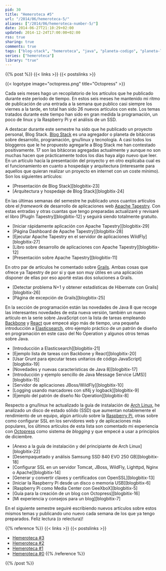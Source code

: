 ```yaml
---
pid: 30
title: "Hemeroteca #5"
url: "/2014/06/hemeroteca-5/"
aliases: ["/2014/06/hemeroteca-number-5/"]
date: 2014-06-27T21:10:29+02:00
updated: 2014-12-24T17:00:00+02:00
rss: true
sharing: true
comments: true
tags: ["blog-stack", "hemeroteca", "java", "planeta-codigo", "planeta-linux", "programacion", "software", "software-libre", "tapestry", "gnu-linux"]
series: ["hemeroteca"]
library: "true"
---
```


{{% post %}}
{{< links >}}
{{< postslinks >}}

{{< logotype image="octopress.png" title="Octopress" >}}

Cada seis meses hago un recopilatorio de los artículos que he publicado durante este periodo de tiempo. En estos seis meses he mantenido mi ritmo de publicación de una entrada a la semana que publico casi siempre los viernes a la tarde, en total han sido 26 nuevos artículos con este. Los temas tratados durante este tiempo han sido en gran medida la programación, un poco de linux y la Raspberry Pi y el análisis de un SSD.

A destacar durante este semestre ha sido que he publicado un proyecto personal, Blog Stack. [Blog Stack](http://www.blogstack.info/) es una agregador o planeta de bitácoras sobre desarrollo, programación, gnu/linux y tecnología. A casi todos los bloggeros que le he propuesto agregarle a Blog Stack me han contestado positivamente. 17 son las bitácoras agregadas actualmente y aunque no son muchas hacen que prácticamente todos los días haya algo nuevo que leer. En un artículo hacía la presentación del proyecto y en otro explicaba cual es el funcionamiento en cuanto a hospedaje y arquitectura (interesante para aquellos que quieran realizar un proyecto en internet con un coste mínimo). Son los siguientes artículos:

* [Presentación de Blog Stack][blogbitix-23]
* [Arquitectura y hospedaje de Blog Stack][blogbitix-24]

En las últimas semanas del semestre he publicado unos cuantos artículos obre el _framework_ de desarrollo de aplicaciones web [Apache Tapestry](http://tapestry.apache.org/). Con estas entradas y otras cuantas que tengo preparadas actualizaré y revisaré el libro [PlugIn Tapestry][blogbitix-12] y seguirá siendo totalmente gratuito.

* [Iniciar rápidamente aplicación con Apache Tapestry][blogbitix-29]
* [Página Dashboard de Apache Tapestry][blogbitix-28]
* [Ejecutar Apache Tapestry en el servidor de aplicaciones WildFly][blogbitix-27]
* [Libro sobre desarrollo de aplicaciones con Apache Tapestry][blogbitix-12]
* [Presentación sobre Apache Tapestry][blogbitix-11]

En otro par de artículos he comentado sobre [Grails](http://grails.org/). Ambas cosas que ofrece ya Tapestry de por si y que son muy útiles en una aplicación disponer de ellas por eso aporté estas dos soluciones a Grails.

* [Detectar problema N+1 y obtener estadísticas de Hibernate con Grails][blogbitix-26]
* [Página de excepción de Grails][blogbitix-25]

En la sección de programación están las novedades de Java 8 que recoge las interesantes novedades de esta nueva versión, también un nuevo artículo en la serie sobre JavaScript con la lista de tareas empleando [Backbone](http://backbonejs.org/) y [React](http://facebook.github.io/react/) que empecé algo más de tiempo, una pequeña introducción a [Elasticsearch](http://www.elasticsearch.org/), otro ejemplo práctico de un patrón de diseño en programación en este caso del No Operation y algunos otros temas sobre Java.

* [Introducción a Elasticsearch][blogbitix-21]
* [Ejemplo lista de tareas con Backbone y React][blogbitix-20]
* [Usar Grunt para ejecutar teses unitarios de código JavaScript][blogbitix-19]
* [Novedades y nuevas características de Java 8][blogbitix-17]
* [Introducción y ejemplo sencillo de Java Message Service (JMS)][blogbitix-15]
* [Servidor de aplicaciones JBoss/WildFly][blogbitix-10]
* [Logging usando marcadores con slf4j y logback][blogbitix-9]
* [Ejemplo del patrón de diseño No Operation][blogbitix-8]

Respecto a gnu/linux he actualizado la guía de instalación de [Arch Linux](http://archlinux.org/), he analizado un disco de estado sólido (SSD) que aumentan notablemente el rendimiento de un equipo, algún artículo sobre la [Raspberry Pi](http://www.raspberrypi.org/), otras sobre como configurar SSL en los servidores web y de aplicaciones más populares, los últimos artículos de esta lista son comentado mi experiencia con [Octopress](http://octopress.org/) como sistema de _blogging_ y que empecé a usar a principios de diciembre.

* [Anexo a la guía de instalación y del principiante de Arch Linux][blogbitix-22]
* [Desempaquetado y análisis Samsung SSD 840 EVO 250 GB][blogbitix-18]
* [Configurar SSL en un servidor Tomcat, JBoss, WildFly, Lighttpd, Nginx o Apache][blogbitix-14]
* [Generar y convertir claves y certificados con OpenSSL][blogbitix-13]
* [Iniciar la Raspberry Pi desde un disco o memoria USB][blogbitix-6]
* [Raspberry Pi como Media Center con GeeXboX][blogbitix-5]
* [Guía para la creación de un blog con Octopress][blogbitix-16]
* [Mi experiencia y consejos para un blog][blogbitix-7]

En el siguiente semestre seguiré escribiendo nuevos artículos sobre estos mismos temas y publicando uno nuevo cada semana de los que ya tengo preparados. Feliz lectura (o relectura)!

{{% reference %}}
{{< links >}}
{{< postslinks >}}
* [Hemeroteca #3](https://elblogdepicodev.blogspot.com.es/2013/06/hemeroteca-3.html)
* [Hemeroteca #2](https://elblogdepicodev.blogspot.com.es/2012/12/el-blog-de-picodev-te-desea-un-2013.html)
* [Hemeroteca #1](https://elblogdepicodev.blogspot.com.es/2012/06/hemeroteca-1.html)
* [Hemeroteca #0](https://elblogdepicodev.blogspot.com.es/2011/12/feliz-navidad-y-prospero-2012.html)
{{% /reference %}}

{{% /post %}}
